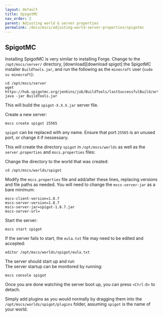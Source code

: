 ```yaml
---
layout: default
title: SpigotMC 
nav_order: 2
parent: Adjusting world & server properties
permalink: /docs/mscs/adjusting-world-server-properties/spigotmc
---
```


## SpigotMC
Installing SpigotMC is very similar to installing Forge. Change to the `/opt/mscs/server/` directory, [download][download spigot] the SpigotMC installer `BuildTools.jar`, and run the following as the `minecraft` user (`sudo su minecraft`):

    cd /opt/mscs/server
    wget https://hub.spigotmc.org/jenkins/job/BuildTools/lastSuccessfulBuild/artifact/target/BuildTools.jar
    java -jar BuildTools.jar

This will build the `spigot-X.X.X.jar` server file.

Create a new server:

    mscs create spigot 25565

`spigot` can be replaced with any name. Ensure that port `25565` is an unused port, or change it if nessessary.

This will create the directory `spigot` in `/opt/mscs/worlds` as well as the `server.properties` and `mscs.properties` files:

Change the directory to the world that was created:

    cd /opt/mscs/worlds/spigot

Modify the `mscs.properties` file and add/alter these lines, replacing versions and file paths as needed. You will
need to change the `mscs-server-jar` as a bare minimum:

    mscs-client-version=1.8.7
    mscs-server-version=1.8.7
    mscs-server-jar=spigot-1.8.7.jar
    mscs-server-url=

Start the server:

    mscs start spigot

If the server fails to start, the `eula.txt` file may need to be edited and accepted:

    editor /opt/mscs/worlds/spigot/eula.txt

The server should start up and run  
The server startup can be monitored by running:

    mscs console spigot

Once you are done watching the server boot up, you can press `<Ctrl-D>` to detach.

Simply add plugins as you would normally by dragging them into the `/opt/mscs/worlds/spigot/plugins` folder,
assuming `spigot` is the name of your world.
